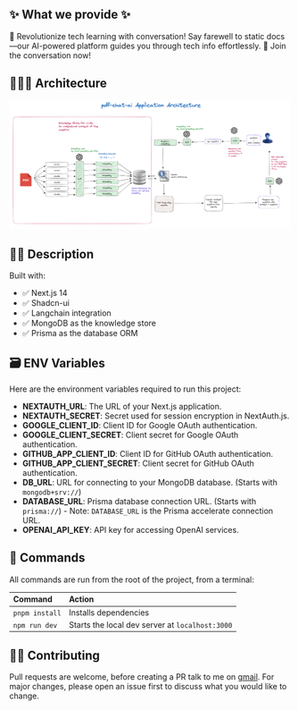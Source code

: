 ## ✨ What we provide ✨
🚀 Revolutionize tech learning with conversation! Say farewell to static docs—our AI-powered platform guides you through tech info effortlessly. 💬 Join the conversation now!

## 👷🏾‍♂️ Architecture 

<img width="1402" alt="Embed LLM" src="public/images/architecture.png">

## 👩‍🚀 Description

Built with:
- ✅ Next.js 14
- ✅ Shadcn-ui
- ✅ Langchain integration
- ✅ MongoDB as the knowledge store
- ✅ Prisma as the database ORM

## 🗃️ ENV Variables

Here are the environment variables required to run this project:

- **NEXTAUTH_URL**: The URL of your Next.js application.
- **NEXTAUTH_SECRET**: Secret used for session encryption in NextAuth.js.
- **GOOGLE_CLIENT_ID**: Client ID for Google OAuth authentication.
- **GOOGLE_CLIENT_SECRET**: Client secret for Google OAuth authentication.
- **GITHUB_APP_CLIENT_ID**: Client ID for GitHub OAuth authentication.
- **GITHUB_APP_CLIENT_SECRET**: Client secret for GitHub OAuth authentication.
- **DB_URL**: URL for connecting to your MongoDB database. (Starts with `mongodb+srv://`)
- **DATABASE_URL**: Prisma database connection URL. (Starts with `prisma://`) - Note: `DATABASE_URL` is the Prisma accelerate connection URL.
- **OPENAI_API_KEY**: API key for accessing OpenAI services.


## 🧞 Commands

All commands are run from the root of the project, from a terminal:

| Command        | Action                                          |
| :------------- | :---------------------------------------------- |
| `pnpm install` | Installs dependencies                           |
| `npm run dev`  | Starts the local dev server at `localhost:3000` |

## 👏🏽 Contributing

Pull requests are welcome, before creating a PR talk to me on [gmail](mailto:niikkhilsharma@gmail.com). For major changes, please open an issue first
to discuss what you would like to change.